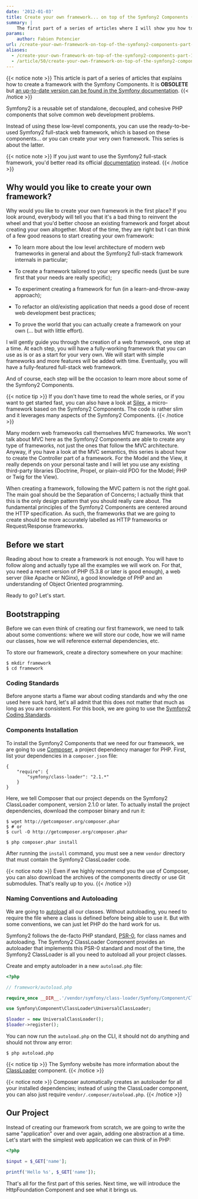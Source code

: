 ```yaml
---
date: '2012-01-03'
title: Create your own framework... on top of the Symfony2 Components (part 1)
summary: |
    The first part of a series of articles where I will show you how to create your own framework based on the Symfony2 Components.
params:
    author: Fabien Potencier
url: /create-your-own-framework-on-top-of-the-symfony2-components-part-1.html
aliases:
  - /create-your-own-framework-on-top-of-the-symfony2-components-part-1
  - /article/50/create-your-own-framework-on-top-of-the-symfony2-components-part-1
---
```


{{< notice note >}}
This article is part of a series of articles that explains how to create a
framework with the Symfony Components. It is **OBSOLETE** but [an up-to-date
version can be found in the Symfony
documentation](http://symfony.com/doc/current/create_framework/index.html).
{{< /notice >}}

Symfony2 is a reusable set of standalone, decoupled, and cohesive PHP
components that solve common web development problems.

Instead of using these low-level components, you can use the ready-to-be-used
Symfony2 full-stack web framework, which is based on these components... or
you can create your very own framework. This series is about the latter.

{{< notice note >}}
If you just want to use the Symfony2 full-stack framework, you'd better
read its official [documentation](http://symfony.com/doc) instead.
{{< /notice >}}

Why would you like to create your own framework?
------------------------------------------------

Why would you like to create your own framework in the first place? If you
look around, everybody will tell you that it's a bad thing to reinvent the
wheel and that you'd better choose an existing framework and forget about
creating your own altogether. Most of the time, they are right but I can think
of a few good reasons to start creating your own framework:

 * To learn more about the low level architecture of modern web frameworks in
   general and about the Symfony2 full-stack framework internals in
   particular;

 * To create a framework tailored to your very specific needs (just be sure
   first that your needs are really specific);

 * To experiment creating a framework for fun (in a learn-and-throw-away
   approach);

 * To refactor an old/existing application that needs a good dose of recent
   web development best practices;

 * To prove the world that you can actually create a framework on your own
   (... but with little effort).

I will gently guide you through the creation of a web framework, one step at a
time. At each step, you will have a fully-working framework that you can use
as is or as a start for your very own. We will start with simple frameworks
and more features will be added with time. Eventually, you will have a
fully-featured full-stack web framework.

And of course, each step will be the occasion to learn more about some of the
Symfony2 Components.

{{< notice tip >}}
If you don't have time to read the whole series, or if you want to get started
fast, you can also have a look at [Silex](http://silex.sensiolabs.org/), a micro-framework based on the
Symfony2 Components. The code is rather slim and it leverages many aspects of
the Symfony2 Components.
{{< /notice >}}

Many modern web frameworks call themselves MVC frameworks. We won't talk about
MVC here as the Symfony2 Components are able to create any type of frameworks,
not just the ones that follow the MVC architecture. Anyway, if you have a look
at the MVC semantics, this series is about how to create the Controller part
of a framework. For the Model and the View, it really depends on your personal
taste and I will let you use any existing third-party libraries (Doctrine,
Propel, or plain-old PDO for the Model; PHP or Twig for the View).

When creating a framework, following the MVC pattern is not the right goal.
The main goal should be the Separation of Concerns; I actually think that this
is the only design pattern that you should really care about. The fundamental
principles of the Symfony2 Components are centered around the HTTP
specification. As such, the frameworks that we are going to create should be
more accurately labelled as HTTP frameworks or Request/Response frameworks.

Before we start
---------------

Reading about how to create a framework is not enough. You will have to follow
along and actually type all the examples we will work on. For that, you need a
recent version of PHP (5.3.8 or later is good enough), a web server (like
Apache or NGinx), a good knowledge of PHP and an understanding of Object
Oriented programming.

Ready to go? Let's start.

Bootstrapping
-------------

Before we can even think of creating our first framework, we need to talk
about some conventions: where we will store our code, how we will name our
classes, how we will reference external dependencies, etc.

To store our framework, create a directory somewhere on your machine:

    $ mkdir framework
    $ cd framework

### Coding Standards

Before anyone starts a flame war about coding standards and why the one used
here suck hard, let's all admit that this does not matter that much as long as
you are consistent. For this book, we are going to use the [Symfony2 Coding Standards](http://symfony.com/doc/current/contributing/code/standards.html).

### Components Installation

To install the Symfony2 Components that we need for our framework, we are
going to use [Composer](http://packagist.org/about-composer), a project dependency manager for PHP. First, list
your dependencies in a `composer.json` file:

    {
        "require": {
            "symfony/class-loader": "2.1.*"
        }
    }

Here, we tell Composer that our project depends on the Symfony2 ClassLoader
component, version 2.1.0 or later. To actually install the project
dependencies, download the composer binary and run it:

    $ wget http://getcomposer.org/composer.phar
    $ # or
    $ curl -O http://getcomposer.org/composer.phar

    $ php composer.phar install

After running the `install` command, you must see a new `vendor` directory
that must contain the Symfony2 ClassLoader code.

{{< notice note >}}
Even if we highly recommend you the use of Composer, you can also download the
archives of the components directly or use Git submodules. That's really up to
you.
{{< /notice >}}

### Naming Conventions and Autoloading

We are going to [autoload](http://fr.php.net/autoload) all our classes. Without autoloading, you need to
require the file where a class is defined before being able to use it. But
with some conventions, we can just let PHP do the hard work for us.

Symfony2 follows the de-facto PHP standard, [PSR-0](https://github.com/php-fig/fig-standards/blob/master/accepted/PSR-0.md), for class names and
autoloading. The Symfony2 ClassLoader Component provides an autoloader that
implements this PSR-0 standard and most of the time, the Symfony2 ClassLoader
is all you need to autoload all your project classes.

Create and empty autoloader in a new `autoload.php` file:


```php
<?php

// framework/autoload.php

require_once __DIR__.'/vendor/symfony/class-loader/Symfony/Component/ClassLoader/UniversalClassLoader.php';

use Symfony\Component\ClassLoader\UniversalClassLoader;

$loader = new UniversalClassLoader();
$loader->register();

```

You can now run the `autoload.php` on the CLI, it should not do anything and
should not throw any error:

    $ php autoload.php

{{< notice tip >}}
The Symfony website has more information about the [ClassLoader](http://symfony.com/doc/current/components/class_loader.html) component.
{{< /notice >}}

{{< notice note >}}
Composer automatically creates an autoloader for all your installed
dependencies; instead of using the ClassLoader component, you can also
just require `vendor/.composer/autoload.php`.
{{< /notice >}}

Our Project
-----------

Instead of creating our framework from scratch, we are going to write the same
"application" over and over again, adding one abstraction at a time. Let's
start with the simplest web application we can think of in PHP:


```php
<?php

$input = $_GET['name'];

printf('Hello %s', $_GET['name']);

```

That's all for the first part of this series. Next time, we will introduce the
HttpFoundation Component and see what it brings us.



